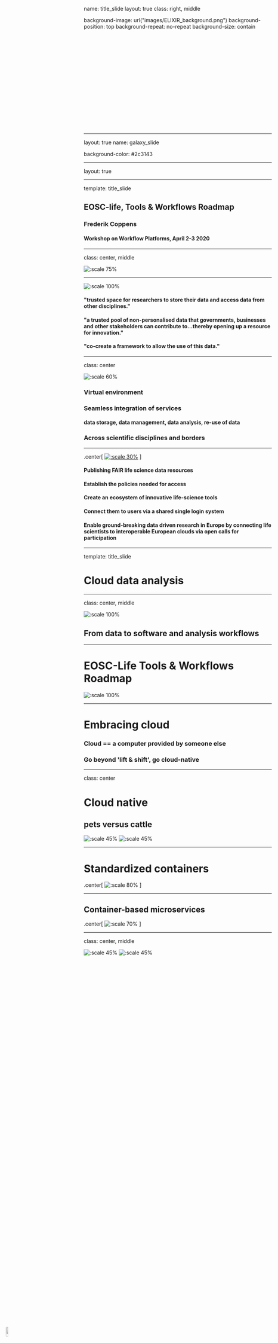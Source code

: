 name: title_slide
layout: true
class: right, middle

background-image: url("images/ELIXIR_background.png")
background-position: top
background-repeat: no-repeat
background-size: contain

<div style="height:250px"></div>

<img src="images/ELIXIR_logo_white_background.png" height="8%" style="position:absolute;left:2%;bottom:2%;" />

---
layout: true
name: galaxy_slide

background-color: #2c3143

---

layout: true

<img src="images/ELIXIR_logo_white_background.png" height="8%" style="position:absolute;left:2%;bottom:2%;" />

---
template: title_slide

## EOSC-life, Tools & Workflows Roadmap

### Frederik Coppens

#### Workshop on Workflow Platforms, April 2-3 2020

---
class: center, middle

![:scale 75%](images/eosclogo.png)

---

![:scale 100%](images/EOSC_UvdL.png)

#### "trusted space for researchers to store their data and access data from other disciplines."

#### "a trusted pool of non-personalised data that governments, businesses and other stakeholders can contribute to...thereby opening up a resource for innovation."

#### "co-create a framework to allow the use of this data."

---
class: center

![:scale 60%](images/eosclogo.png)

### Virtual environment

### Seamless integration of services

#### data storage, data management, data analysis, re-use of data

### Across scientific disciplines and borders

---
.center[
[![:scale 30%](images/EOSClife.png)](http://www.eosc-life.eu)
]

#### Publishing FAIR life science data resources
#### Establish the policies needed for access

#### Create an ecosystem of innovative life-science tools
#### Connect them to users via a shared single login system

#### Enable ground-breaking data driven research in Europe by connecting life scientists to interoperable European clouds via open calls for participation

---

template: title_slide

# Cloud data analysis

---
class: center, middle

![:scale 100%](images/fair.png)

## From data to software and analysis workflows

---

# EOSC-Life Tools & Workflows Roadmap

![:scale 100%](images/EOSC-life_roadmap_202004.png)

---

# Embracing cloud

### Cloud == a computer provided by someone else

### Go beyond 'lift & shift', go cloud-native

---

class: center

# Cloud native

## pets versus cattle

![:scale 45%](images/dog.jpg)
![:scale 45%](images/cattle.jpg)

---

# Standardized containers

.center[
![:scale 80%](images/Shipping_containers.jpg)
]

---

## Container-based microservices

.center[
![:scale 70%](images/scheduling_diagram-candidate_final.jpg)
]


---
class: center, middle

![:scale 45%](images/FWO_Logo_Kleur.jpg)
![:scale 45%](images/ewi.png)
